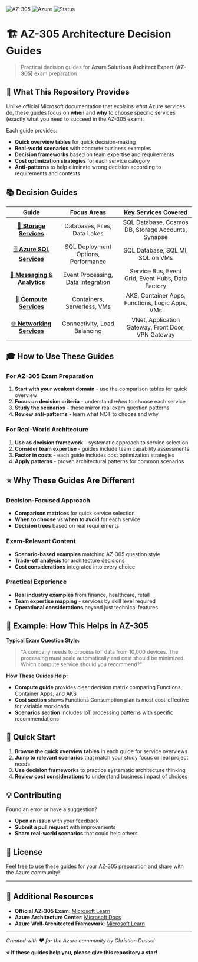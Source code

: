 ![AZ-305](https://img.shields.io/badge/Microsoft-AZ--305-blue)
![Azure](https://img.shields.io/badge/Cloud-Azure-007FFF)
![Status](https://img.shields.io/badge/Status-Active-brightgreen)

# 🏗️ AZ-305 Architecture Decision Guides

> Practical decision guides for **Azure Solutions Architect Expert (AZ-305)** exam preparation

## 🎯 What This Repository Provides

Unlike official Microsoft documentation that explains *what* Azure services do, these guides focus on **when** and **why** to choose specific services (exactly what you need to succeed in the AZ-305 exam).

Each guide provides:
- **Quick overview tables** for quick decision-making
- **Real-world scenarios** with concrete business examples  
- **Decision frameworks** based on team expertise and requirements
- **Cost optimization strategies** for each service category
- **Anti-patterns** to help eliminate wrong decision according to requirements and contexts

## 📚 Decision Guides

| Guide | Focus Areas | Key Services Covered |
|:-----:|:-----------:|:-------------------:|
| [💾 **Storage Services**](./01-storage-services.md) | Databases, Files, Data Lakes | SQL Database, Cosmos DB, Storage Accounts, Synapse |
| [🗄️ **Azure SQL Services**](./02-azure-sql-services.md) | SQL Deployment Options, Performance | SQL Database, SQL MI, SQL on VMs |
| [📡 **Messaging & Analytics**](./03-azure-messaging-analytics.md) | Event Processing, Data Integration | Service Bus, Event Grid, Event Hubs, Data Factory |
| [🚀 **Compute Services**](./04-azure-compute-services.md) | Containers, Serverless, VMs | AKS, Container Apps, Functions, Logic Apps, VMs |
| [🌐 **Networking Services**](./05-azure-networking-services.md) | Connectivity, Load Balancing | VNet, Application Gateway, Front Door, VPN Gateway |

## 🎓 How to Use These Guides

### **For AZ-305 Exam Preparation**
1. **Start with your weakest domain** - use the comparison tables for quick overview
2. **Focus on decision criteria** - understand *when* to choose each service
3. **Study the scenarios** - these mirror real exam question patterns
4. **Review anti-patterns** - learn what NOT to choose and why

### **For Real-World Architecture**
1. **Use as decision framework** - systematic approach to service selection
2. **Consider team expertise** - guides include team capability assessments
3. **Factor in costs** - each guide includes cost optimization strategies
4. **Apply patterns** - proven architectural patterns for common scenarios

## ⭐ Why These Guides Are Different

### **Decision-Focused Approach**
- **Comparison matrices** for quick service selection
- **When to choose** vs **when to avoid** for each service
- **Decision trees** based on real requirements

### **Exam-Relevant Content**
- **Scenario-based examples** matching AZ-305 question style
- **Trade-off analysis** for architecture decisions
- **Cost considerations** integrated into every choice

### **Practical Experience**
- **Real industry examples** from finance, healthcare, retail
- **Team expertise mapping** - services by skill level required
- **Operational considerations** beyond just technical features

## 🎯 Example: How This Helps in AZ-305

**Typical Exam Question Style:**
> "A company needs to process IoT data from 10,000 devices. The processing must scale automatically and cost should be minimized. Which compute service should you recommend?"

**How These Guides Help:**
- **Compute guide** provides clear decision matrix comparing Functions, Container Apps, and AKS
- **Cost section** shows Functions Consumption plan is most cost-effective for variable workloads
- **Scenarios section** includes IoT processing patterns with specific recommendations

## 🚀 Quick Start

1. **Browse the quick overview tables** in each guide for service overviews
2. **Jump to relevant scenarios** that match your study focus or real project needs
3. **Use decision frameworks** to practice systematic architecture thinking
4. **Review cost considerations** to understand business impact of choices

## 💡 Contributing

Found an error or have a suggestion? 
- **Open an issue** with your feedback
- **Submit a pull request** with improvements
- **Share real-world scenarios** that could help others

## 📄 License

Feel free to use these guides for your AZ-305 preparation and share with the Azure community!

---

## 🔗 Additional Resources

- **Official AZ-305 Exam**: [Microsoft Learn](https://learn.microsoft.com/en-us/credentials/certifications/exams/az-305/)
- **Azure Architecture Center**: [Microsoft Docs](https://learn.microsoft.com/en-us/azure/architecture/)
- **Azure Well-Architected Framework**: [Microsoft Learn](https://learn.microsoft.com/en-us/azure/well-architected/)

---

*Created with ❤️ for the Azure community by Christian Dussol*

**⭐ If these guides help you, please give this repository a star!**
